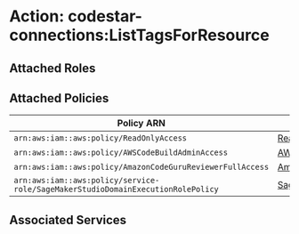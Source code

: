 # Action: codestar-connections:ListTagsForResource

## Attached Roles

## Attached Policies

| Policy ARN | Policy Name |
|------------|-------------|
| `arn:aws:iam::aws:policy/ReadOnlyAccess` | [ReadOnlyAccess](../policies.md#readonlyaccess) |
| `arn:aws:iam::aws:policy/AWSCodeBuildAdminAccess` | [AWSCodeBuildAdminAccess](../policies.md#awscodebuildadminaccess) |
| `arn:aws:iam::aws:policy/AmazonCodeGuruReviewerFullAccess` | [AmazonCodeGuruReviewerFullAccess](../policies.md#amazoncodegurureviewerfullaccess) |
| `arn:aws:iam::aws:policy/service-role/SageMakerStudioDomainExecutionRolePolicy` | [SageMakerStudioDomainExecutionRolePolicy](../policies.md#sagemakerstudiodomainexecutionrolepolicy) |

## Associated Services

